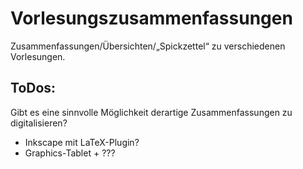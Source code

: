 ﻿<h1>Vorlesungszusammenfassungen</h1>

Zusammenfassungen/Übersichten/&bdquo;Spickzettel&ldquo; zu verschiedenen Vorlesungen.

<h2>ToDos:</h2>

Gibt es eine sinnvolle Möglichkeit derartige Zusammenfassungen zu digitalisieren?
<ul>
<li>Inkscape mit LaTeX-Plugin?</li>
<li>Graphics-Tablet + ???</li>
</ul>